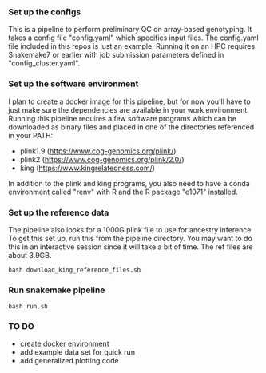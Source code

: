 ### Set up the configs
This is a pipeline to perform preliminary QC on array-based genotyping. It takes a config file "config.yaml" which specifies input files. The config.yaml file included in this repos is just an example.
Running it on an HPC requires Snakemake7 or earlier with job submission parameters defined in "config_cluster.yaml".

### Set up the software environment
I plan to create a docker image for this pipeline, but for now you'll have to just make sure the dependencies are available in your work environment.
Running this pipeline requires a few software programs which can be downloaded as binary files and placed in one of the directories referenced in your PATH:
* plink1.9 (https://www.cog-genomics.org/plink/)
* plink2 (https://www.cog-genomics.org/plink/2.0/)
* king (https://www.kingrelatedness.com/)

In addition to the plink and king programs, you also need to have a conda environment called "renv" with R and the R package "e1071" installed.

### Set up the reference data
The pipeline also looks for a 1000G plink file
to use for ancestry inference. To get this set up, run this from the pipeline directory.
You may want to do this in an interactive session since it will take a bit of time. The ref files are about 3.9GB.
```
bash download_king_reference_files.sh
```

### Run snakemake pipeline
```
bash run.sh
```

### TO DO
* create docker environment
* add example data set for quick run
* add generalized plotting code




